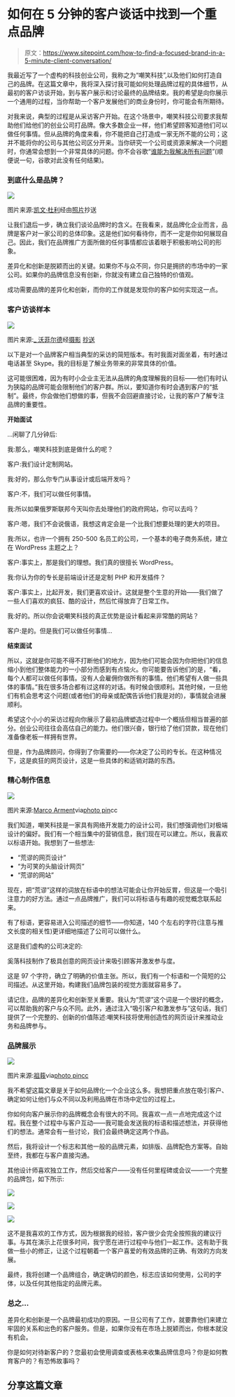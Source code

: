 # 如何在 5 分钟的客户谈话中找到一个重点品牌

> 原文：<https://www.sitepoint.com/how-to-find-a-focused-brand-in-a-5-minute-client-conversation/>

我最近写了一个虚构的科技创业公司，我称之为“嘲笑科技”,以及他们如何打造自己的品牌。在这篇文章中，我将深入探讨我可能如何处理品牌过程的具体细节，从最初的客户访谈开始，到与客户展示和讨论最终的品牌结束。我的希望是向你展示一个通用的过程，当你帮助一个客户发展他们的商业身份时，你可能会有所期待。

对我来说，典型的过程是从采访客户开始。在这个场景中，嘲笑科技公司要求我帮助他们给他们的创业公司打品牌。像大多数企业一样，他们希望顾客知道他们可以做任何事情。但从品牌的角度来看，你不能把自己打造成一家无所不能的公司；这并不能将你的公司与其他公司区分开来。当你研究一个公司或资源来解决一个问题时，你通常会想到一个非常具体的问题。你不会谷歌“[谁能为我解决所有问题](http://www.google.com/search?hl=en&q=%22who+can+fix+every+problem+for+me%22)”(顺便说一句，谷歌对此没有任何结果)。

### 到底什么是品牌？

[![](img/a353389d55214136fa7aab2c92095941.png)](https://www.sitepoint.com/wp-content/uploads/2012/11/05-brand-identity.jpg)

图片来源:[凯文·杜利](http://www.flickr.com/photos/pagedooley/2239200286/)经由[照片](http://photopin.com)抄送

让我们退后一步，确立我们谈论品牌时的含义。在我看来，就品牌化企业而言，品牌是客户对一家公司的总体印象。这是他们如何看待你，而不一定是你如何展现自己。因此，我们在品牌推广方面所做的任何事情都应该着眼于积极影响公司的形象。

差异化和创新是脱颖而出的关键。如果你不与众不同，你只是拥挤的市场中的一家公司。如果你的品牌信息没有创新，你就没有建立自己独特的价值观。

成功需要品牌的差异化和创新，而你的工作就是发现你的客户如何实现这一点。

### 客户访谈样本

[![](img/958dfa730476176626f0ee54e7305675.png)](https://www.sitepoint.com/wp-content/uploads/2012/11/04-brand-identity.jpg)

图片来源:[_ 沃菲尔德](http://www.flickr.com/photos/the_warfield/4991849501/)经[摄影](http://photopin.com) [抄送](http://creativecommons.org/licenses/by-nc-nd/2.0/)

以下是对一个品牌客户相当典型的采访的简短版本。有时我面对面坐着，有时通过电话甚至 Skype。我的目标是了解业务带来的非常具体的价值。

这可能很困难，因为有时小企业主无法从品牌的角度理解我的目标——他们有时认为狭隘的品牌可能会限制他们的客户群。所以，要知道你有时会遇到客户的“抵制”。最终，你会做他们想做的事，但我不会回避直接讨论，让我的客户了解专注品牌的重要性。

**开始面试**

…闲聊了几分钟后:

我:那么，嘲笑科技到底是做什么的呢？

客户:我们设计定制网站。

我:好的，那么你专门从事设计或后端开发吗？

客户:不，我们可以做任何事情。

我:所以如果俄罗斯联邦今天叫你去处理他们的政府网站，你可以去吗？

客户:嗯，我们不会说俄语，我想这肯定会是一个比我们想要处理的更大的项目。

我:所以，也许一个拥有 250-500 名员工的公司，一个基本的电子商务系统，建立在 WordPress 主题之上？

客户:事实上，那是我们的理想。我们真的很擅长 WordPress。

我:你认为你的专长是前端设计还是定制 PHP 和开发插件？

客户:事实上，比起开发，我们更喜欢设计。这就是整个生意的开始——我们做了一些人们喜欢的疯狂、酷的设计，然后忙得放弃了日常工作。

我:好的。所以你会说嘲笑科技的真正优势是设计看起来非常酷的网站？

客户:是的。但是我们可以做任何事情…

**结束面试**

所以，这就是你可能不得不打断他们的地方，因为他们可能会因为你把他们的信息缩小到他们整体能力的一小部分而感到有点恼火。你可能要告诉他们的是，“看，每个人都可以做任何事情。没有人会雇佣你做所有的事情。他们希望有人做一些具体的事情。”我在很多场合都有过这样的对话。有时候会很顺利。其他时候，一旦他们有机会思考这个问题(或者他们的母亲或配偶告诉他们我是对的)，事情就会进展顺利。

希望这个小小的采访过程向你展示了最初品牌塑造过程中一个概括但相当普遍的部分。创业公司往往会高估自己的能力。他们很兴奋，银行给了他们贷款，现在他们准备像老板一样拥有世界。

但是，作为品牌顾问，你得到了你需要的——你决定了公司的专长。在这种情况下，这是疯狂的网页设计，这是一些具体的和适销对路的东西。

### 精心制作信息

[![](img/92fddaea5b9c36e215d913f7083c5735.png)](https://www.sitepoint.com/wp-content/uploads/2012/11/06-brand-identity.jpg)

图片来源:[Marco Arment](http://www.flickr.com/photos/marcoarment/1969185955/)via[photo pin](http://photopin.com)cc

我们知道，嘲笑科技是一家具有网络开发能力的设计公司，我们想强调他们对极端设计的偏好。我们有一个相当集中的营销信息，我们现在可以建立。所以，我喜欢以标语开始。我想到了一些想法:

*   “荒谬的网页设计”
*   “为可笑的头脑设计网页”
*   “荒谬的网站”

现在，把“荒谬”这样的词放在标语中的想法可能会让你开始反胃，但这是一个吸引注意力的好方法。通过一点品牌推广，我们可以将标语与有趣的视觉概念联系起来。

有了标语，更容易进入公司描述的细节——你知道，140 个左右的字符(注意与推文长度的相关性)更详细地描述了公司可以做什么。

这是我们虚构的公司决定的:

奚落科技制作了极具创意的网页设计来吸引顾客并激发参与度。

这是 97 个字符，确立了明确的价值主张。所以，我们有一个标语和一个简短的公司描述。从这里开始，构建我们品牌包装的视觉方面就容易多了。

请记住，品牌的差异化和创新至关重要。我认为“荒谬”这个词是一个很好的概念，可以帮助我的客户与众不同。此外，通过注入“吸引客户和激发参与”这句话，我们提供了一个完整的、创新的价值陈述:嘲笑科技将使用创造性的网页设计来推动业务和品牌参与。

### 品牌展示

[![](img/d202a1243e7ec25d54a5140463c62c6a.png)](https://www.sitepoint.com/wp-content/uploads/2012/11/07-brand-identity.jpg)

图片来源:[祖莪](http://www.flickr.com/photos/ezu/297634534/)via[photo pin](http://photopin.com)[cc](http://creativecommons.org/licenses/by-nc-nd/2.0/)

我不希望这篇文章是关于如何品牌化一个企业这么多。我想把重点放在吸引客户、确定如何让他们与众不同以及利用品牌在市场中定位的过程上。

你如何向客户展示你的品牌概念会有很大的不同。我喜欢一点一点地完成这个过程。我在整个过程中与客户互动——我可能会发送我的标语和描述想法，并获得他们的想法。通常会有一些讨论，我们会最终确定这两个作品。

然后，我将设计一个标志和其他一般的品牌元素，如排版、品牌配色方案等。自始至终，我都在与客户直接沟通。

其他设计师喜欢独立工作，然后交给客户——没有任何里程碑或会议——一个完整的品牌包，如下所示:

[![](img/ada9a1bc76f6bb8bd661fd5428982d49.png)](http://www.behance.net/Gallery/Bella-Sicilia-Identity/245814)

[![](img/1e4759fffb9983fb9eac50704ba68de5.png)](http://www.behance.net/Gallery/Corporate-_amp-Brand-Identity-Max-Chocolatier/223627)

[![](img/9033e9949595855e289869dbb7a66e43.png)](http://www.behance.net/Gallery/Avivo-Corporate-Identity/364321)

这不是我喜欢的工作方式，因为根据我的经验，客户很少会完全按照我的建议行事。与其在演示上花很多时间，我宁愿在进行过程中与他们一起工作。这有助于我做一些小的修正，让这个过程朝着一个客户喜爱的有效品牌的正确、有效的方向发展。

最终，我将创建一个品牌组合，确定确切的颜色，标志应该如何使用，公司的字体，以及任何其他指定的品牌元素。

### 总之…

差异化和创新是一个品牌最初成功的原因。一旦公司有了工作，就要靠他们来建立牢固的关系和出色的客户服务。但是，如果你没有在市场上脱颖而出，你根本就没有机会。

你是如何对待新客户的？您最初会使用调查或表格来收集品牌信息吗？你是如何教育客户的？有恐怖故事吗？

## 分享这篇文章